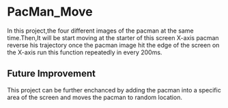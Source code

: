 # PacMan_Move
In this project,the four different images of the pacman at the same time.Then,It will be start moving at the starter of this screen X-axis pacman reverse his trajectory once the pacman image hit the edge of the screen on the X-axis run this function repeatedly in every 200ms.

## Future Improvement
This project can be further enchanced by adding the pacman into a specific area of the screen and moves the pacman to random location.
